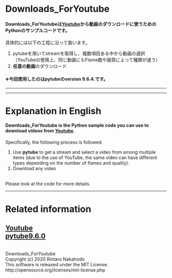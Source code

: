 # Downloads_ForYoutube
#### Downloads_ForYoutubeは[Youtube](https://www.youtube.com/)から動画のダウンロードに使うためのPythonのサンプルコードです。<br>
具体的には以下の工程に沿って扱います。<br>
1. pytubeを用いてstreamを取得し、複数項目ある中から動画の選択（YouTubeの使用上、同じ動画にもFlame数や画質によって種類が違う）<br>
1. **任意の動画**のダウンロード

#### ※今回使用したのはpytubeのversion 9.6.4.です。
----

--- 
# Explanation in English
#### Downloads_ForYoutube is the **Python sample code** you can use to download videos from [Youtube](https://www.youtube.com/).<br>
Specifically, the following process is followed.<br>

1. Use **pytube** to get a stream and select a video from among multiple items (due to the use of YouTube, the same video can have different types depending on the number of flames and quality).
1. Download any video
<br>
Please look at the code for more details.

----
# Related information<br>
[Youtube](https://www.youtube.com/)<br>
[pytube9.6.0](https://pypi.org/project/pytube/)<br>
----
<br>
Downloads_ForYoutube
<br>
Copyright (c) 2020 Rintaro Nakahodo
<br>
This software is released under the MIT License.<br>
http://opensource.org/licenses/mit-license.php

